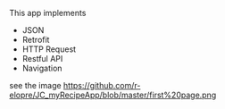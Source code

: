 This app implements

- JSON
- Retrofit
- HTTP Request
- Restful API
 - Navigation

see the image https://github.com/r-elopre/JC_myRecipeApp/blob/master/first%20page.png
